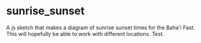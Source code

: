 # sunrise_sunset
A js sketch that makes a diagram of sunrise sunset times for the Baha'i Fast.
This will hopefully be able to work with different locations.
Test.